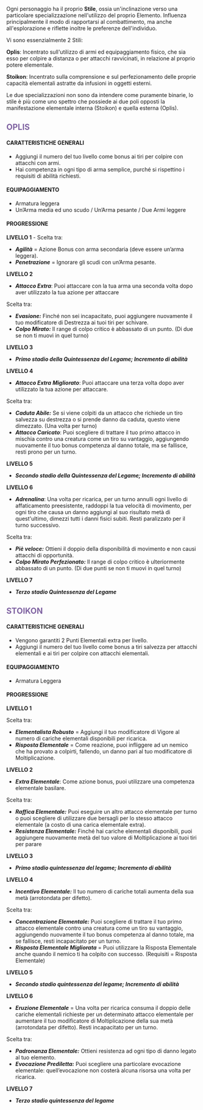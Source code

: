 Ogni personaggio ha il proprio **Stile**, ossia un'inclinazione verso una particolare specializzazione nell'utilizzo del proprio Elemento. Influenza principalmente il modo di rapportarsi al combattimento, ma anche all'esplorazione e riflette inoltre le preferenze dell'individuo.

Vi sono essenzialmente 2 Stili:

**Oplis**: Incentrato sull'utilizzo di armi ed equipaggiamento fisico, che sia esso per colpire a distanza o per attacchi ravvicinati, in relazione al proprio potere elementale.

**Stoikon**: Incentrato sulla comprensione e sul perfezionamento delle proprie capacità elementali astratte da infusioni in oggetti esterni.

Le due specializzazioni non sono da intendere come puramente binarie, lo stile è più come uno spettro che possiede ai due poli opposti la manifestazione elementale interna (Stoikon) e quella esterna (Oplis).

## <font color="#8064a2">OPLIS</font>

#### CARATTERISTICHE GENERALI

- Aggiungi il numero del tuo livello come bonus ai tiri per colpire con attacchi con armi.
- Hai competenza in ogni tipo di arma semplice, purché si rispettino i requisiti di abilità richiesti.

#### EQUIPAGGIAMENTO

* Armatura leggera  
* Un’Arma media ed uno scudo / Un’Arma pesante / Due Armi leggere

#### PROGRESSIONE

**LIVELLO 1** - Scelta tra:
- ***Agilità*** = Azione Bonus con arma secondaria (deve essere un’arma leggera). 
- ***Penetrazione*** = Ignorare gli scudi con un’Arma pesante.

**LIVELLO 2**
- ***Attacco Extra***: Puoi attaccare con la tua arma una seconda volta dopo aver utilizzato la tua azione per attaccare

Scelta tra:
- ***Evasione:*** Finché non sei incapacitato, puoi aggiungere nuovamente il tuo modificatore di Destrezza ai tuoi tiri per schivare.
- ***Colpo Mirato:***  Il range di colpo critico è abbassato di un punto\. (Di due se non ti muovi in quel turno) 

**LIVELLO 3**
- ***Primo stadio della Quintessenza del Legame; Incremento di abilità***

**LIVELLO 4**
- ***Attacco Extra*** ***Migliorato***: Puoi attaccare una terza volta dopo aver utilizzato la tua azione per attaccare.

Scelta tra:
- ***Caduta Abile:*** Se si viene colpiti da un attacco che richiede un tiro salvezza su destrezza o si prende danno da caduta, questo viene dimezzato. (Una volta per turno)
- ***Attacco Caricato***: Puoi scegliere di trattare il tuo primo attacco in mischia contro una creatura come un tiro su vantaggio, aggiungendo nuovamente il tuo bonus competenza al danno totale, ma se fallisce, resti prono per un turno. 

**LIVELLO 5**
- ***Secondo stadio della Quintessenza del Legame; Incremento di abilità***

**LIVELLO 6**
- ***Adrenalina***: Una volta per ricarica, per un turno annulli ogni livello di affaticamento preesistente, raddoppi la tua velocità di movimento, per ogni tiro che causa un danno aggiungi al suo risultato metà di quest'ultimo, dimezzi tutti i danni fisici subiti. Resti paralizzato per il turno successivo.

Scelta tra:
- ***Piè veloce:*** Ottieni il doppio della disponibilità di movimento e non causi attacchi di opportunità. 
- ***Colpo Mirato Perfezionato:*** Il range di colpo critico è ulteriormente abbassato di un punto\. (Di due punti se non ti muovi in quel turno)

**LIVELLO 7**

- ***Terzo stadio Quintessenza del Legame***

## <font color="#8064a2">STOIKON</font>

#### CARATTERISTICHE GENERALI

- Vengono garantiti 2 Punti Elementali extra per livello.
- Aggiungi il numero del tuo livello come bonus a tiri salvezza per attacchi elementali e ai tiri per colpire con attacchi elementali.

#### EQUIPAGGIAMENTO

* Armatura Leggera
#### PROGRESSIONE

**LIVELLO 1**

Scelta tra:
- ***Elementalista Robusto*** = Aggiungi il tuo modificatore di Vigore al numero di cariche elementali disponibili per ricarica. 
- ***Risposta Elementale*** = Come reazione, puoi infliggere ad un nemico che ha provato a colpirti, fallendo, un danno pari al tuo modificatore di Moltiplicazione.

**LIVELLO 2**

- ***Extra Elementale***: Come azione bonus, puoi utilizzare una competenza elementale basilare.

Scelta tra:
- ***Raffica Elementale:*** Puoi eseguire un altro attacco elementale per turno o puoi scegliere di utilizzare due bersagli per lo stesso attacco elementale (a costo di una carica elementale extra). 
- ***Resistenza Elementale:*** Finché hai cariche elementali disponibili, puoi aggiungere nuovamente metà del tuo valore di Moltiplicazione ai tuoi tiri per parare 

**LIVELLO 3**

- ***Primo stadio quintessenza del legame; Incremento di abilità***

**LIVELLO 4**

- ***Incentivo Elementale:*** Il tuo numero di cariche totali aumenta della sua metà (arrotondata per difetto).

Scelta tra:
- ***Concentrazione Elementale:*** Puoi scegliere di trattare il tuo primo attacco elementale contro una creatura come un tiro su vantaggio, aggiungendo nuovamente il tuo bonus competenza al danno totale, ma se fallisce, resti incapacitato per un turno. 
- ***Risposta Elementale Migliorata*** = Puoi utilizzare la Risposta Elementale anche quando il nemico ti ha colpito con successo.  (Requisiti = Risposta Elementale)

**LIVELLO 5**

- ***Secondo stadio quintessenza del legame; Incremento di abilità***

**LIVELLO 6**

- ***Eruzione Elementale*** \= Una volta per ricarica consuma il doppio delle cariche elementali richieste per un determinato attacco elementale per aumentare il tuo modificatore di Moltiplicazione della sua metà (arrotondata per difetto). Resti incapacitato per un turno.

Scelta tra:
- ***Padronanza Elementale:*** Ottieni resistenza ad ogni tipo di danno legato al tuo elemento. 
- ***Evocazione Prediletta:*** Puoi scegliere una particolare evocazione elementale: quell’evocazione non costerà alcuna risorsa una volta per ricarica. 

**LIVELLO 7**

- ***Terzo stadio quintessenza del legame***